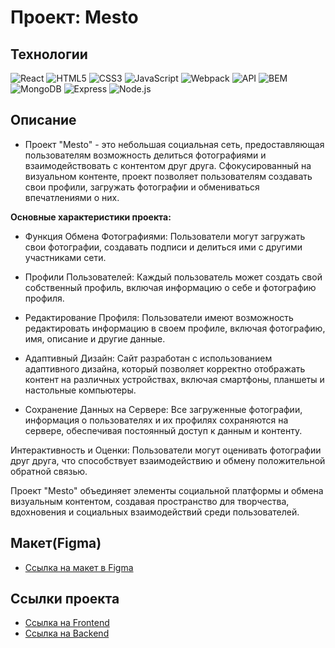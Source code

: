 # Проект: Mesto

## Технологии
![React](https://img.shields.io/badge/-React-61daf8?logo=react&logoColor=black)
![HTML5](https://img.shields.io/badge/-HTML5-e34f26?logo=html5&logoColor=white)
![CSS3](https://img.shields.io/badge/-CSS3-1572b6?logo=css3&logoColor=white)
![JavaScript](https://img.shields.io/badge/-JavaScript-f7df1e?logo=javaScript&logoColor=black)
![Webpack](https://img.shields.io/badge/-Webpack-99d6f8?logo=webpack&logoColor=black)
![API](https://img.shields.io/badge/-api-yellow)
![BEM](https://img.shields.io/badge/-BEM-yellowgreen)
![MongoDB](https://img.shields.io/badge/MongoDB-brightgreen?logo=mongoDB)
![Express](https://img.shields.io/badge/express-white?logo=express&logoColor=black)
![Node.js](https://img.shields.io/badge/Node.js-green?logo=node.js&logoColor=black)


## Описание

* Проект "Mesto" - это небольшая социальная сеть, предоставляющая пользователям возможность делиться фотографиями и взаимодействовать с контентом друг друга. Сфокусированный на визуальном контенте, проект позволяет пользователям создавать свои профили, загружать фотографии и обмениваться впечатлениями о них.

**Основные характеристики проекта:**

* Функция Обмена Фотографиями: Пользователи могут загружать свои фотографии, создавать подписи и делиться ими с другими участниками сети.

* Профили Пользователей: Каждый пользователь может создать свой собственный профиль, включая информацию о себе и фотографию профиля.

* Редактирование Профиля: Пользователи имеют возможность редактировать информацию в своем профиле, включая фотографию, имя, описание и другие данные.

* Адаптивный Дизайн: Сайт разработан с использованием адаптивного дизайна, который позволяет корректно отображать контент на различных устройствах, включая смартфоны, планшеты и настольные компьютеры.

* Сохранение Данных на Сервере: Все загруженные фотографии, информация о пользователях и их профилях сохраняются на сервере, обеспечивая постоянный доступ к данным и контенту.

Интерактивность и Оценки: Пользователи могут оценивать фотографии друг друга, что способствует взаимодействию и обмену положительной обратной связью.

Проект "Mesto" объединяет элементы социальной платформы и обмена визуальным контентом, создавая пространство для творчества, вдохновения и социальных взаимодействий среди пользователей.

## Макет(Figma)

* [Ссылка на макет в Figma](https://www.figma.com/file/2cn9N9jSkmxD84oJik7xL7/JavaScript.-Sprint-4?node-id=0%3A1&mode=dev)

## Ссылки проекта

* [Ссылка на Frontend](https://razdva.nomoreparties.sbs/)
* [Ссылка на Backend](https://api.razdva.nomoreparties.sbs/)


